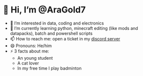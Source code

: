# 👋 Hi, I’m @AraGold7
- 👀 I’m interested in data, coding and electronics 
- 🌱 I’m currently learning python, minecraft editing (like mods and datapacks), batch and powershell scripts 
- 📫 How to reach me: open a ticket in my [discord server](https://discord.gg/u4ndppjSfB)
- 😄 Pronouns: He/him 
- ⚡ 3 facts about me:
  * An young student 
  * A cat lover
  * In my free time I play badminton 



<!---
AraGold7/AraGold7 is a ✨ special ✨ repository because its `README.md` (this file) appears on your GitHub profile.
You can click the Preview link to take a look at your changes.


- 💞️ I’m looking to collaborate on ...

--->
